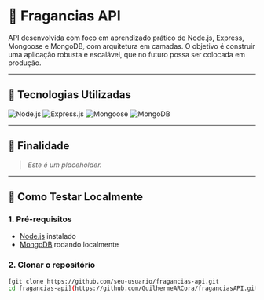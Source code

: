 # 🌿 Fragancias API

API desenvolvida com foco em aprendizado prático de Node.js, Express, Mongoose e MongoDB, com arquitetura em camadas. O objetivo é construir uma aplicação robusta e escalável, que no futuro possa ser colocada em produção.

---

## 🚀 Tecnologias Utilizadas

![Node.js](https://img.shields.io/badge/Node.js-339933?style=for-the-badge&logo=node.js&logoColor=white)
![Express.js](https://img.shields.io/badge/Express.js-000000?style=for-the-badge&logo=express&logoColor=white)
![Mongoose](https://img.shields.io/badge/Mongoose-880000?style=for-the-badge&logo=mongoose&logoColor=white)
![MongoDB](https://img.shields.io/badge/MongoDB-47A248?style=for-the-badge&logo=mongodb&logoColor=white)

---

## 📌 Finalidade

> *Este é um placeholder.*  

---

## 🧪 Como Testar Localmente

### 1. Pré-requisitos

- [Node.js](https://nodejs.org/) instalado
- [MongoDB](https://www.mongodb.com/) rodando localmente

### 2. Clonar o repositório

```bash
[git clone https://github.com/seu-usuario/fragancias-api.git
cd fragancias-api](https://github.com/GuilhermeARCora/fraganciasAPI.git)

